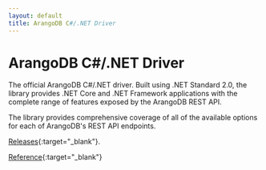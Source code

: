 ```yaml
---
layout: default
title: ArangoDB C#/.NET Driver
---
```

# ArangoDB C#/.NET Driver

The official ArangoDB C#/.NET driver. Built using .NET Standard 2.0, the library provides .NET Core and .NET Framework applications with the complete range of features exposed by the ArangoDB REST API.

The library provides comprehensive coverage of all of the available options for each of ArangoDB's REST API endpoints.

[Releases](https://github.com/ArangoDB-Community/arangodb-net-standard/releases/){:target="_blank"}.

[Reference](https://arangodb-community.github.io/arangodb-net-standard/){:target="_blank"}
